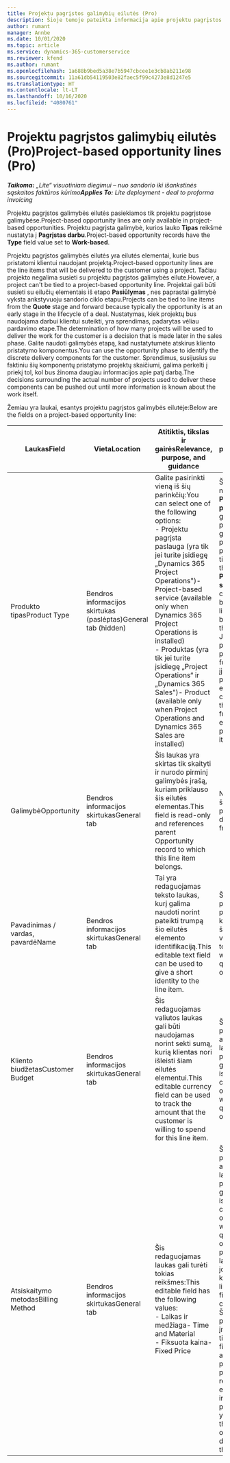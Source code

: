 ```yaml
---
title: Projektu pagrįstos galimybių eilutės (Pro)
description: Šioje temoje pateikta informacija apie projektu pagrįstos galimybės eilutes. (Pro)
author: rumant
manager: Annbe
ms.date: 10/01/2020
ms.topic: article
ms.service: dynamics-365-customerservice
ms.reviewer: kfend
ms.author: rumant
ms.openlocfilehash: 1a688b9bed5a38e7b5947cbcee1e3cb8ab211e98
ms.sourcegitcommit: 11a61db54119503e82faec5f99c4273e8d1247e5
ms.translationtype: HT
ms.contentlocale: lt-LT
ms.lasthandoff: 10/16/2020
ms.locfileid: "4080761"
---
```

# <a name="project-based-opportunity-lines-pro"></a><span data-ttu-id="1a2a4-104">Projektu pagrįstos galimybių eilutės (Pro)</span><span class="sxs-lookup"><span data-stu-id="1a2a4-104">Project-based opportunity lines (Pro)</span></span>

<span data-ttu-id="1a2a4-105">_**Taikoma:** „Lite“ visuotiniam diegimui – nuo sandorio iki išankstinės sąskaitos faktūros kūrimo_</span><span class="sxs-lookup"><span data-stu-id="1a2a4-105">_**Applies To:** Lite deployment - deal to proforma invoicing_</span></span>

<span data-ttu-id="1a2a4-106">Projektu pagrįstos galimybės eilutės pasiekiamos tik projektu pagrįstose galimybėse.</span><span class="sxs-lookup"><span data-stu-id="1a2a4-106">Project-based opportunity lines are only available in project-based opportunities.</span></span> <span data-ttu-id="1a2a4-107">Projektu pagrįsta galimybė, kurios lauko **Tipas** reikšmė nustatyta į **Pagrįstas darbu**.</span><span class="sxs-lookup"><span data-stu-id="1a2a4-107">Project-based opportunity records have the **Type** field value set to **Work-based**.</span></span>

<span data-ttu-id="1a2a4-108">Projektu pagrįstos galimybės eilutės yra eilutės elementai, kurie bus pristatomi klientui naudojant projektą.</span><span class="sxs-lookup"><span data-stu-id="1a2a4-108">Project-based opportunity lines are the line items that will be delivered to the customer using a project.</span></span> <span data-ttu-id="1a2a4-109">Tačiau projekto negalima susieti su projektu pagrįstos galimybės eilute.</span><span class="sxs-lookup"><span data-stu-id="1a2a4-109">However, a project can't be tied to a project-based opportunity line.</span></span> <span data-ttu-id="1a2a4-110">Projektai gali būti susieti su eilučių elementais iš etapo **Pasiūlymas** , nes paprastai galimybė vyksta ankstyvuoju sandorio ciklo etapu.</span><span class="sxs-lookup"><span data-stu-id="1a2a4-110">Projects can be tied to line items from the **Quote** stage and forward because typically the opportunity is at an early stage in the lifecycle of a deal.</span></span> <span data-ttu-id="1a2a4-111">Nustatymas, kiek projektų bus naudojama darbui klientui suteikti, yra sprendimas, padarytas vėliau pardavimo etape.</span><span class="sxs-lookup"><span data-stu-id="1a2a4-111">The determination of how many projects will be used to deliver the work for the customer is a decision that is made later in the sales phase.</span></span> <span data-ttu-id="1a2a4-112">Galite naudoti galimybės etapą, kad nustatytumėte atskirus kliento pristatymo komponentus.</span><span class="sxs-lookup"><span data-stu-id="1a2a4-112">You can use the opportunity phase to identify the discrete delivery components for the customer.</span></span> <span data-ttu-id="1a2a4-113">Sprendimus, susijusius su faktiniu šių komponentų pristatymo projektų skaičiumi, galima perkelti į priekį tol, kol bus žinoma daugiau informacijos apie patį darbą.</span><span class="sxs-lookup"><span data-stu-id="1a2a4-113">The decisions surrounding the actual number of projects used to deliver these components can be pushed out until more information is known about the work itself.</span></span>

<span data-ttu-id="1a2a4-114">Žemiau yra laukai, esantys projektu pagrįstos galimybės eilutėje:</span><span class="sxs-lookup"><span data-stu-id="1a2a4-114">Below are the fields on a project-based opportunity line:</span></span>

| <span data-ttu-id="1a2a4-115">**Laukas**</span><span class="sxs-lookup"><span data-stu-id="1a2a4-115">**Field**</span></span> | <span data-ttu-id="1a2a4-116">**Vieta**</span><span class="sxs-lookup"><span data-stu-id="1a2a4-116">**Location**</span></span> | <span data-ttu-id="1a2a4-117">**Atitiktis, tikslas ir gairės**</span><span class="sxs-lookup"><span data-stu-id="1a2a4-117">**Relevance, purpose, and guidance**</span></span> | <span data-ttu-id="1a2a4-118">**Tolesnis poveikis**</span><span class="sxs-lookup"><span data-stu-id="1a2a4-118">**Downstream impact**</span></span> |
| --- | --- | --- | --- |
| <span data-ttu-id="1a2a4-119">Produkto tipas</span><span class="sxs-lookup"><span data-stu-id="1a2a4-119">Product Type</span></span> | <span data-ttu-id="1a2a4-120">Bendros informacijos skirtukas (paslėptas)</span><span class="sxs-lookup"><span data-stu-id="1a2a4-120">General tab (hidden)</span></span> | <span data-ttu-id="1a2a4-121">Galite pasirinkti vieną iš šių parinkčių:</span><span class="sxs-lookup"><span data-stu-id="1a2a4-121">You can select one of the following options:</span></span></br><span data-ttu-id="1a2a4-122">- Projektu pagrįsta paslauga (yra tik jei turite įsidiegę „Dynamics 365 Project Operations")</span><span class="sxs-lookup"><span data-stu-id="1a2a4-122">- Project-based service (available only when Dynamics 365 Project Operations is installed)</span></span></br><span data-ttu-id="1a2a4-123">- Produktas (yra tik jei turite įsidiegę „Project Operations“ ir „Dynamics 365 Sales")</span><span class="sxs-lookup"><span data-stu-id="1a2a4-123">- Product (available only when Project Operations and Dynamics 365 Sales are installed)</span></span> | <span data-ttu-id="1a2a4-124">Šio lauko reikšmė nustatoma kaip **Projektu pagrįsta paslauga** , kai galimybėje kuriate projektu pagrįstos galimybės eilutę pagal projektu pagrįstų eilučių tinklelį.</span><span class="sxs-lookup"><span data-stu-id="1a2a4-124">The value of this field is set to **Project-based service** when you create a project-based opportunity line from the project-based lines grid on the Opportunity.</span></span> <br> <span data-ttu-id="1a2a4-125">Jei šią reikšmę pakeisite arba perrašysite, projekto funkcijos nebus įjungtos jūsų projektu pagrįstų eilučių elementuose.</span><span class="sxs-lookup"><span data-stu-id="1a2a4-125">If you change or override this value, the project functionality won't be enabled on your project-based line items.</span></span> |
| <span data-ttu-id="1a2a4-126">Galimybė</span><span class="sxs-lookup"><span data-stu-id="1a2a4-126">Opportunity</span></span> | <span data-ttu-id="1a2a4-127">Bendros informacijos skirtukas</span><span class="sxs-lookup"><span data-stu-id="1a2a4-127">General tab</span></span> | <span data-ttu-id="1a2a4-128">Šis laukas yra skirtas tik skaityti ir nurodo pirminį galimybės įrašą, kuriam priklauso šis eilutės elementas.</span><span class="sxs-lookup"><span data-stu-id="1a2a4-128">This field is read-only and references parent Opportunity record to which this line item belongs.</span></span> | <span data-ttu-id="1a2a4-129">Nėra jokio tolesnio šio lauko poveikio.</span><span class="sxs-lookup"><span data-stu-id="1a2a4-129">There is no downstream impact from this field.</span></span> |
| <span data-ttu-id="1a2a4-130">Pavadinimas / vardas, pavardė</span><span class="sxs-lookup"><span data-stu-id="1a2a4-130">Name</span></span> | <span data-ttu-id="1a2a4-131">Bendros informacijos skirtukas</span><span class="sxs-lookup"><span data-stu-id="1a2a4-131">General tab</span></span> | <span data-ttu-id="1a2a4-132">Tai yra redaguojamas teksto laukas, kurį galima naudoti norint pateikti trumpą šio eilutės elemento identifikaciją.</span><span class="sxs-lookup"><span data-stu-id="1a2a4-132">This editable text field can be used to give a short identity to the line item.</span></span> | <span data-ttu-id="1a2a4-133">Ši reikšmė perkeliama į pasiūlymo eilutę, kai kuriate pasiūlymą iš šios galimybės.</span><span class="sxs-lookup"><span data-stu-id="1a2a4-133">This value is carried over to the quote line when you create a quote from this opportunity.</span></span> |
| <span data-ttu-id="1a2a4-134">Kliento biudžetas</span><span class="sxs-lookup"><span data-stu-id="1a2a4-134">Customer Budget</span></span> | <span data-ttu-id="1a2a4-135">Bendros informacijos skirtukas</span><span class="sxs-lookup"><span data-stu-id="1a2a4-135">General tab</span></span> | <span data-ttu-id="1a2a4-136">Šis redaguojamas valiutos laukas gali būti naudojamas norint sekti sumą, kurią klientas nori išleisti šiam eilutės elementui.</span><span class="sxs-lookup"><span data-stu-id="1a2a4-136">This editable currency field can be used to track the amount that the customer is willing to spend for this line item.</span></span> | <span data-ttu-id="1a2a4-137">Ši reikšmė perkeliama į atitinkamą pasiūlymo lauką, kai kuriate pasiūlymą iš šios galimybės.</span><span class="sxs-lookup"><span data-stu-id="1a2a4-137">This value is carried over to the corresponding field on the quote line when you create a quote from this opportunity.</span></span> |
| <span data-ttu-id="1a2a4-138">Atsiskaitymo metodas</span><span class="sxs-lookup"><span data-stu-id="1a2a4-138">Billing Method</span></span> | <span data-ttu-id="1a2a4-139">Bendros informacijos skirtukas</span><span class="sxs-lookup"><span data-stu-id="1a2a4-139">General tab</span></span> | <span data-ttu-id="1a2a4-140">Šis redaguojamas laukas gali turėti tokias reikšmes:</span><span class="sxs-lookup"><span data-stu-id="1a2a4-140">This editable field has the following values:</span></span></br><span data-ttu-id="1a2a4-141">- Laikas ir medžiaga</span><span class="sxs-lookup"><span data-stu-id="1a2a4-141">- Time and Material</span></span></br><span data-ttu-id="1a2a4-142">- Fiksuota kaina</span><span class="sxs-lookup"><span data-stu-id="1a2a4-142">- Fixed Price</span></span> | <span data-ttu-id="1a2a4-143">Ši reikšmė perkeliama į atitinkamą pasiūlymo lauką, kai kuriate pasiūlymą iš šios galimybės.</span><span class="sxs-lookup"><span data-stu-id="1a2a4-143">This value is carried over to the corresponding field on the quote line when you create a quote from this opportunity.</span></span> <span data-ttu-id="1a2a4-144">Sukūrus pasiūlymo eilutę laukas užrakinamas ir jo negalima keisti.</span><span class="sxs-lookup"><span data-stu-id="1a2a4-144">After the quote line is created, the field is locked and can't be changed.</span></span> <span data-ttu-id="1a2a4-145">Šiam laukui reikšmę priskirkite kaip įmanoma tiksliau.</span><span class="sxs-lookup"><span data-stu-id="1a2a4-145">Assign this field value as accurately as possible.</span></span> <span data-ttu-id="1a2a4-146">Jei norite pakeisti šio lauko reikšmę pasiūlymo eilutėje, panaikinkite ir iš naujo sukurkite pasiūlymo eilutę.</span><span class="sxs-lookup"><span data-stu-id="1a2a4-146">If you need to change the value of this field on the quote line, delete and re-create the quote line.</span></span> |
